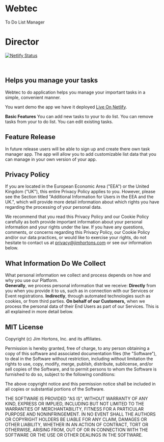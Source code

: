 <h1>Webtec</h1>
<p>To Do List Manager</p>


# Director 
[![Netlify Status](https://api.netlify.com/api/v1/badges/c9ec878e-e294-46f8-a39d-a31a18239f40/deploy-status)](https://app.netlify.com/sites/jimhortons-employee-manager/deploys)  
  
<br/>
 
## Helps you manage your tasks
Webtec to do application helps you manage your important tasks in a simple, convenient manner.
  
You want demo the app we have it deployed [Live On Netlify](https://jimhortons-employee-manager.netlify.app/).  

__Basic Features__
You can add new tasks to your to do list.
You can remove tasks from your to do list.
You can edit existing tasks.   

## Feature Release 
In future release users will be able to sign up and create there own task manager app. The app will allow you to add customizable list data that you can manage in your own version of your app.

## Privacy Policy
If you are located in the European Economic Area ("EEA") or the United Kingdom ("UK"), this entire Privacy Policy applies to you. However, please see the Section titled "Additional Information for Users in the EEA and the UK.", which will provide more detail information about which rights you have regarding the processing of your personal data.  

We recommend that you read this Privacy Policy and our Cookie Policy carefully as both provide important information about your personal information and your rights under the law.
If you have any questions, comments, or concerns regarding this Privacy Policy, our Cookie Policy and/or our data practices, or would like to exercise your rights, do not hesitate to contact us at privacy@jimhortons.com or see our information below. 
 
## What Information Do We Collect
What personal information we collect and process depends on how and why you use our Platform.  
__Generally__, we process personal information that we receive:
__Directly__ from you when you provide it to us, such as in connection with our Services or Event registrations.
__Indirectly__, through automated technologies such as cookies, or from third parties.
__On behalf of our Customers,__ when we process the personal data of their End Users as part of our Services.
This is all explained in more detail below.

## MIT License

Copyright (c) Jim Hortons, Inc. and its affiliates.

Permission is hereby granted, free of charge, to any person obtaining a copy
of this software and associated documentation files (the "Software"), to deal
in the Software without restriction, including without limitation the rights
to use, copy, modify, merge, publish, distribute, sublicense, and/or sell
copies of the Software, and to permit persons to whom the Software is
furnished to do so, subject to the following conditions:

The above copyright notice and this permission notice shall be included in all
copies or substantial portions of the Software.

THE SOFTWARE IS PROVIDED "AS IS", WITHOUT WARRANTY OF ANY KIND, EXPRESS OR
IMPLIED, INCLUDING BUT NOT LIMITED TO THE WARRANTIES OF MERCHANTABILITY,
FITNESS FOR A PARTICULAR PURPOSE AND NONINFRINGEMENT. IN NO EVENT SHALL THE
AUTHORS OR COPYRIGHT HOLDERS BE LIABLE FOR ANY CLAIM, DAMAGES OR OTHER
LIABILITY, WHETHER IN AN ACTION OF CONTRACT, TORT OR OTHERWISE, ARISING FROM,
OUT OF OR IN CONNECTION WITH THE SOFTWARE OR THE USE OR OTHER DEALINGS IN THE
SOFTWARE.
 
 